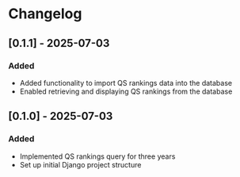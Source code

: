 # Changelog

## [0.1.1] - 2025-07-03
### Added
- Added functionality to import QS rankings data into the database
- Enabled retrieving and displaying QS rankings from the database

## [0.1.0] - 2025-07-03
### Added
- Implemented QS rankings query for three years
- Set up initial Django project structure

